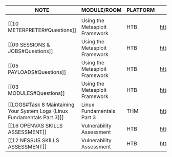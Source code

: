 
| NOTE                                                                     | MODULE/ROOM                    | PLATFORM | LINK TO LAB                                            |
| ------------------------------------------------------------------------ | ------------------------------ | -------- | ------------------------------------------------------ |
|                                                                          |                                |          |                                                        |
| [[10 METERPRETER#Questions]]                                             | Using the Metasploit Framework | HTB      | https://academy.hackthebox.com/module/39/section/414   |
| [[09 SESSIONS & JOBS#Questions]]                                         | Using the Metasploit Framework | HTB      | https://academy.hackthebox.com/module/39/section/415   |
| [[05 PAYLOADS#Questions]]                                                | Using the Metasploit Framework | HTB      | https://academy.hackthebox.com/module/39/section/407   |
| [[03 MODULES#Questions]]                                                 | Using the Metasploit Framework | HTB      | https://academy.hackthebox.com/module/39/section/404   |
| [[LOGS#Task 8 Maintaining Your System Logs (Linux Fundamentals Part 3)]] | Linux Fundamentals Part 3      | THM      | https://tryhackme.com/room/linuxfundamentalspart3      |
| [[16 OPENVAS SKILLS ASSESSMENT]]                                         | Vulnerability Assessment       | HTB      | https://academy.hackthebox.com/module/108/section/1516 |
| [[12 NESSUS SKILLS ASSESSMENT]]                                          | Vulnerability Assessment       | HTB      | https://academy.hackthebox.com/module/108/section/1233 |
